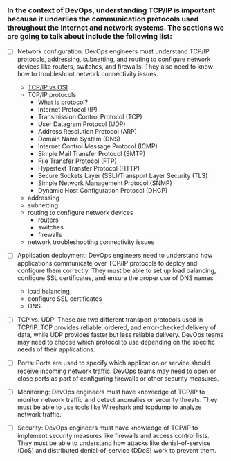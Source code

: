### In the context of DevOps, understanding TCP/IP is important because it underlies the communication protocols used throughout the Internet and network systems. The sections we are going to talk about include the following list:


- [ ] Network configuration: DevOps engineers must understand TCP/IP protocols, addressing, subnetting, and routing to configure network devices like routers, switches, and firewalls. They also need to know how to troubleshoot network connectivity issues.
  - [TCP/IP vs OSI](TCP-IP_vs_OSI.md)
  - TCP/IP protocols
    - [What is protocol?](protocol.md)
    - Internet Protocol (IP)
    - Transmission Control Protocol (TCP)
    - User Datagram Protocol (UDP)
    - Address Resolution Protocol (ARP)
    - Domain Name System (DNS)
    - Internet Control Message Protocol (ICMP)
    - Simple Mail Transfer Protocol (SMTP)
    - File Transfer Protocol (FTP)
    - Hypertext Transfer Protocol (HTTP)
    - Secure Sockets Layer (SSL)/Transport Layer Security (TLS)
    - Simple Network Management Protocol (SNMP)
    - Dynamic Host Configuration Protocol (DHCP)
  - addressing
  - subnetting
  - routing to configure network devices
    - routers
    - switches
    - firewalls
  - network troubleshooting connectivity issues

- [ ] Application deployment: DevOps engineers need to understand how applications communicate over TCP/IP protocols to deploy and configure them correctly. They must be able to set up load balancing, configure SSL certificates, and ensure the proper use of DNS names.
  - load balancing
  - configure SSL certificates
  - DNS

- [ ] TCP vs. UDP: These are two different transport protocols used in TCP/IP. TCP provides reliable, ordered, and error-checked delivery of data, while UDP provides faster but less reliable delivery. DevOps teams may need to choose which protocol to use depending on the specific needs of their applications.

- [ ] Ports: Ports are used to specify which application or service should receive incoming network traffic. DevOps teams may need to open or close ports as  part of configuring firewalls or other security measures.

- [ ] Monitoring: DevOps engineers must have knowledge of TCP/IP to monitor network traffic and detect anomalies or security threats. They must be able to use tools like Wireshark and tcpdump to analyze network traffic.

- [ ] Security: DevOps engineers must have knowledge of TCP/IP to implement security measures like firewalls and access control lists. They must be able to understand how attacks like denial-of-service (DoS) and distributed denial-of-service (DDoS) work to prevent them.
  
